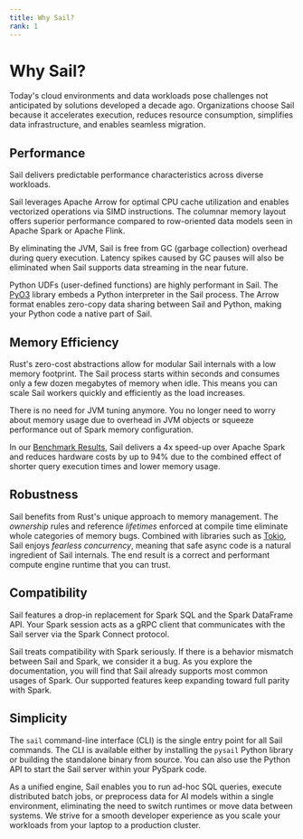```yaml
---
title: Why Sail?
rank: 1
---
```


# Why Sail?

Today's cloud environments and data workloads pose challenges not anticipated by solutions developed a decade ago. Organizations choose Sail because it accelerates execution, reduces resource consumption, simplifies data infrastructure, and enables seamless migration.

## Performance

Sail delivers predictable performance characteristics across diverse workloads.

Sail leverages Apache Arrow for optimal CPU cache utilization and enables vectorized operations via SIMD instructions. The columnar memory layout offers superior performance compared to row-oriented data models seen in Apache Spark or Apache Flink.

By eliminating the JVM, Sail is free from GC (garbage collection) overhead during query execution. Latency spikes caused by GC pauses will also be eliminated when Sail supports data streaming in the near future.

Python UDFs (user-defined functions) are highly performant in Sail. The [PyO3](https://pyo3.rs/) library embeds a Python interpreter in the Sail process. The Arrow format enables zero-copy data sharing between Sail and Python, making your Python code a native part of Sail.

## Memory Efficiency

Rust's zero-cost abstractions allow for modular Sail internals with a low memory footprint. The Sail process starts within seconds and consumes only a few dozen megabytes of memory when idle. This means you can scale Sail workers quickly and efficiently as the load increases.

There is no need for JVM tuning anymore. You no longer need to worry about memory usage due to overhead in JVM objects or squeeze performance out of Spark memory configuration.

In our [Benchmark Results](../benchmark-results/), Sail delivers a 4x speed-up over Apache Spark and reduces hardware costs by up to 94% due to the combined effect of shorter query execution times and lower memory usage.

## Robustness

Sail benefits from Rust's unique approach to memory management. The _ownership_ rules and reference _lifetimes_ enforced at compile time eliminate whole categories of memory bugs. Combined with libraries such as [Tokio](https://tokio.rs/), Sail enjoys _fearless concurrency_, meaning that safe async code is a natural ingredient of Sail internals. The end result is a correct and performant compute engine runtime that you can trust.

## Compatibility

Sail features a drop-in replacement for Spark SQL and the Spark DataFrame API. Your Spark session acts as a gRPC client that communicates with the Sail server via the Spark Connect protocol.

Sail treats compatibility with Spark seriously. If there is a behavior mismatch between Sail and Spark, we consider it a bug. As you explore the documentation, you will find that Sail already supports most common usages of Spark. Our supported features keep expanding toward full parity with Spark.

## Simplicity

The `sail` command-line interface (CLI) is the single entry point for all Sail commands. The CLI is available either by installing the `pysail` Python library or building the standalone binary from source. You can also use the Python API to start the Sail server within your PySpark code.

As a unified engine, Sail enables you to run ad-hoc SQL queries, execute distributed batch jobs, or preprocess data for AI models within a single environment, eliminating the need to switch runtimes or move data between systems. We strive for a smooth developer experience as you scale your workloads from your laptop to a production cluster.
